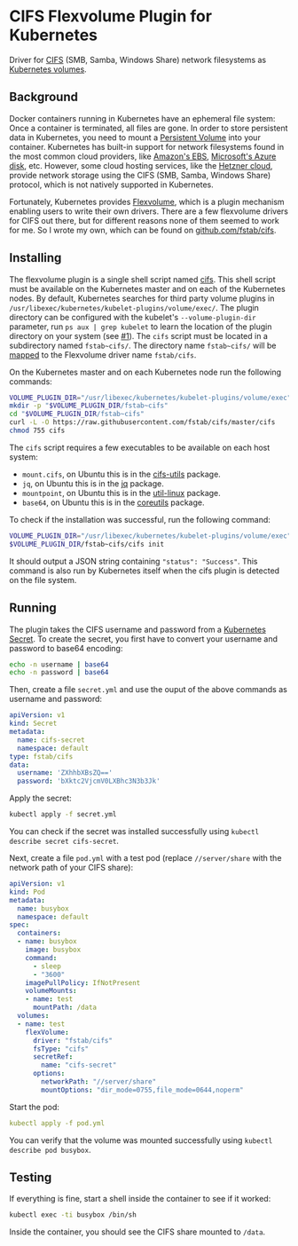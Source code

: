 CIFS Flexvolume Plugin for Kubernetes
=====================================

Driver for [CIFS][1] (SMB, Samba, Windows Share) network filesystems as [Kubernetes volumes][2].

Background
----------

Docker containers running in Kubernetes have an ephemeral file system: Once a container is terminated, all files are gone. In order to store persistent data in Kubernetes, you need to mount a [Persistent Volume][3] into your container. Kubernetes has built-in support for network filesystems found in the most common cloud providers, like [Amazon's EBS][4], [Microsoft's Azure disk][5], etc. However, some cloud hosting services, like the [Hetzner cloud][6], provide network storage using the CIFS (SMB, Samba, Windows Share) protocol, which is not natively supported in Kubernetes.

Fortunately, Kubernetes provides [Flexvolume][7], which is a plugin mechanism enabling users to write their own drivers. There are a few flexvolume drivers for CIFS out there, but for different reasons none of them seemed to work for me. So I wrote my own, which can be found on [github.com/fstab/cifs][8].

Installing
----------

The flexvolume plugin is a single shell script named [cifs][8]. This shell script must be available on the Kubernetes master and on each of the Kubernetes nodes. By default, Kubernetes searches for third party volume plugins in `/usr/libexec/kubernetes/kubelet-plugins/volume/exec/`. The plugin directory can be configured with the kubelet's `--volume-plugin-dir` parameter, run `ps aux | grep kubelet` to learn the location of the plugin directory on your system (see [#1][9]). The `cifs` script must be located in a subdirectory named `fstab~cifs/`. The directory name `fstab~cifs/` will be [mapped][10] to the Flexvolume driver name `fstab/cifs`.

On the Kubernetes master and on each Kubernetes node run the following commands:

```bash
VOLUME_PLUGIN_DIR="/usr/libexec/kubernetes/kubelet-plugins/volume/exec"
mkdir -p "$VOLUME_PLUGIN_DIR/fstab~cifs"
cd "$VOLUME_PLUGIN_DIR/fstab~cifs"
curl -L -O https://raw.githubusercontent.com/fstab/cifs/master/cifs
chmod 755 cifs
```

The `cifs` script requires a few executables to be available on each host system:

* `mount.cifs`, on Ubuntu this is in the [cifs-utils][11] package.
* `jq`, on Ubuntu this is in the [jq][12] package.
* `mountpoint`, on Ubuntu this is in the [util-linux][13] package.
* `base64`, on Ubuntu this is in the [coreutils][14] package.

To check if the installation was successful, run the following command:

```bash
VOLUME_PLUGIN_DIR="/usr/libexec/kubernetes/kubelet-plugins/volume/exec"
$VOLUME_PLUGIN_DIR/fstab~cifs/cifs init
```

It should output a JSON string containing `"status": "Success"`. This command is also run by Kubernetes itself when the cifs plugin is detected on the file system.

Running
-------

The plugin takes the CIFS username and password from a [Kubernetes Secret][15]. To create the secret, you first have to convert your username and password to base64 encoding:

```bash
echo -n username | base64
echo -n password | base64
```

Then, create a file `secret.yml` and use the ouput of the above commands as username and password:

```yaml
apiVersion: v1
kind: Secret
metadata:
  name: cifs-secret
  namespace: default
type: fstab/cifs
data:
  username: 'ZXhhbXBsZQ=='
  password: 'bXktc2VjcmV0LXBhc3N3b3Jk'
```

Apply the secret:

```bash
kubectl apply -f secret.yml
```

You can check if the secret was installed successfully using `kubectl describe secret cifs-secret`.

Next, create a file `pod.yml` with a test pod (replace `//server/share` with the network path of your CIFS share):

```yaml
apiVersion: v1
kind: Pod
metadata:
  name: busybox
  namespace: default
spec:
  containers:
  - name: busybox
    image: busybox
    command:
      - sleep
      - "3600"
    imagePullPolicy: IfNotPresent
    volumeMounts:
    - name: test
      mountPath: /data
  volumes:
  - name: test
    flexVolume:
      driver: "fstab/cifs"
      fsType: "cifs"
      secretRef:
        name: "cifs-secret"
      options:
        networkPath: "//server/share"
        mountOptions: "dir_mode=0755,file_mode=0644,noperm"
```

Start the pod:

```yaml
kubectl apply -f pod.yml
```

You can verify that the volume was mounted successfully using `kubectl describe pod busybox`.

Testing
-------

If everything is fine, start a shell inside the container to see if it worked:

```bash
kubectl exec -ti busybox /bin/sh
```

Inside the container, you should see the CIFS share mounted to `/data`.

[1]: https://en.wikipedia.org/wiki/Server_Message_Block
[2]: https://kubernetes.io/docs/concepts/storage/volumes/
[3]: https://kubernetes.io/docs/concepts/storage/volumes/
[4]: https://aws.amazon.com/ebs
[5]: https://azure.microsoft.com/en-us/services/storage/unmanaged-disks/
[6]: https://hetzner.cloud
[7]: https://github.com/kubernetes/community/blob/master/contributors/devel/flexvolume.md
[8]: https://github.com/fstab/cifs
[9]: https://github.com/fstab/cifs/issues/1
[10]: https://github.com/kubernetes/community/blob/master/contributors/devel/flexvolume.md#prerequisites
[11]: https://packages.ubuntu.com/bionic/cifs-utils
[12]: https://packages.ubuntu.com/bionic/jq
[13]: https://packages.ubuntu.com/bionic/util-linux
[14]: https://packages.ubuntu.com/bionic/coreutils
[15]: https://kubernetes.io/docs/concepts/configuration/secret/
